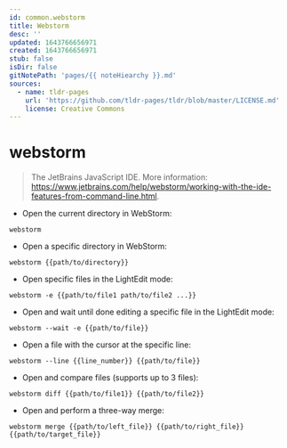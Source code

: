 ```yaml
---
id: common.webstorm
title: Webstorm
desc: ''
updated: 1643766656971
created: 1643766656971
stub: false
isDir: false
gitNotePath: 'pages/{{ noteHiearchy }}.md'
sources:
  - name: tldr-pages
    url: 'https://github.com/tldr-pages/tldr/blob/master/LICENSE.md'
    license: Creative Commons
---
```

# webstorm

> The JetBrains JavaScript IDE.
> More information: <https://www.jetbrains.com/help/webstorm/working-with-the-ide-features-from-command-line.html>.

- Open the current directory in WebStorm:

`webstorm`

- Open a specific directory in WebStorm:

`webstorm {{path/to/directory}}`

- Open specific files in the LightEdit mode﻿:

`webstorm -e {{path/to/file1 path/to/file2 ...}}`

- Open and wait until done editing a specific file in the LightEdit mode:

`webstorm --wait -e {{path/to/file}}`

- Open a file with the cursor at the specific line:

`webstorm --line {{line_number}} {{path/to/file}}`

- Open and compare files (supports up to 3 files):

`webstorm diff {{path/to/file1}} {{path/to/file2}}`

- Open and perform a three-way merge:

`webstorm merge {{path/to/left_file}} {{path/to/right_file}} {{path/to/target_file}}`


